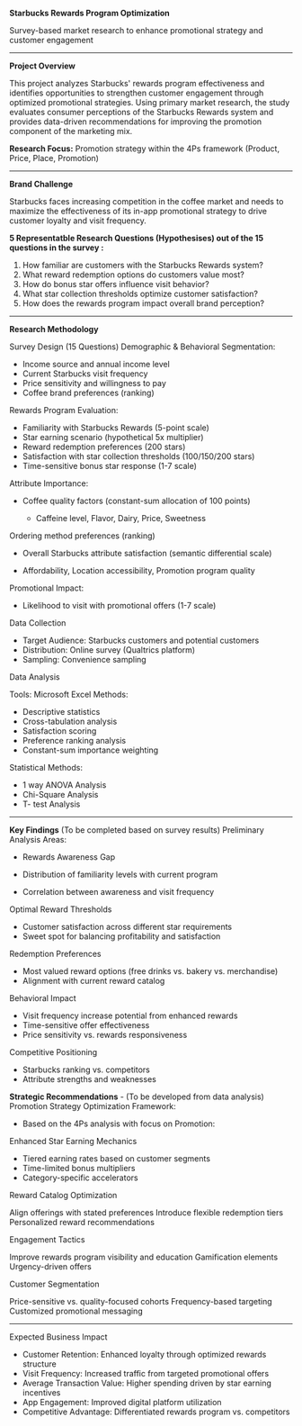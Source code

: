 **Starbucks Rewards Program Optimization**

Survey-based market research to enhance promotional strategy and customer engagement

---

**Project Overview**

This project analyzes Starbucks' rewards program effectiveness and identifies opportunities to strengthen customer engagement through optimized promotional strategies. Using primary market research, the study evaluates consumer perceptions of the Starbucks Rewards system and provides data-driven recommendations for improving the promotion component of the marketing mix.

**Research Focus:** Promotion strategy within the 4Ps framework (Product, Price, Place, Promotion)

-----

**Brand Challenge**

Starbucks faces increasing competition in the coffee market and needs to maximize the effectiveness of its in-app promotional strategy to drive customer loyalty and visit frequency.

**5 Representatble Research Questions (Hypothesises) out of the 15 questions in the survey :**

1. How familiar are customers with the Starbucks Rewards system?
2. What reward redemption options do customers value most?
3. How do bonus star offers influence visit behavior?
4. What star collection thresholds optimize customer satisfaction?
5. How does the rewards program impact overall brand perception?

----

**Research Methodology**

Survey Design (15 Questions)
Demographic & Behavioral Segmentation:

- Income source and annual income level
- Current Starbucks visit frequency
- Price sensitivity and willingness to pay
- Coffee brand preferences (ranking)

Rewards Program Evaluation:

- Familiarity with Starbucks Rewards (5-point scale)
- Star earning scenario (hypothetical 5x multiplier)
- Reward redemption preferences (200 stars)
- Satisfaction with star collection thresholds (100/150/200 stars)
- Time-sensitive bonus star response (1-7 scale)

Attribute Importance:

- Coffee quality factors (constant-sum allocation of 100 points)

  - Caffeine level, Flavor, Dairy, Price, Sweetness


Ordering method preferences (ranking)
- Overall Starbucks attribute satisfaction (semantic differential scale)

- Affordability, Location accessibility, Promotion program quality



Promotional Impact:

- Likelihood to visit with promotional offers (1-7 scale)

Data Collection

- Target Audience: Starbucks customers and potential customers
- Distribution: Online survey (Qualtrics platform)
- Sampling: Convenience sampling

Data Analysis

Tools: Microsoft Excel
Methods:

- Descriptive statistics
- Cross-tabulation analysis
- Satisfaction scoring
- Preference ranking analysis
- Constant-sum importance weighting

Statistical Methods:
- 1 way ANOVA Analysis
- Chi-Square Analysis
- T- test Analysis 
---
**Key Findings**
(To be completed based on survey results)
Preliminary Analysis Areas:

- Rewards Awareness Gap

- Distribution of familiarity levels with current program
- Correlation between awareness and visit frequency


Optimal Reward Thresholds

- Customer satisfaction across different star requirements
- Sweet spot for balancing profitability and satisfaction


Redemption Preferences

- Most valued reward options (free drinks vs. bakery vs. merchandise)
- Alignment with current reward catalog


Behavioral Impact

- Visit frequency increase potential from enhanced rewards
- Time-sensitive offer effectiveness
- Price sensitivity vs. rewards responsiveness


Competitive Positioning

- Starbucks ranking vs. competitors
- Attribute strengths and weaknesses




**Strategic Recommendations** - (To be developed from data analysis)
Promotion Strategy Optimization Framework:
- Based on the 4Ps analysis with focus on Promotion:

Enhanced Star Earning Mechanics

- Tiered earning rates based on customer segments
- Time-limited bonus multipliers
- Category-specific accelerators


Reward Catalog Optimization

Align offerings with stated preferences
Introduce flexible redemption tiers
Personalized reward recommendations


Engagement Tactics

Improve rewards program visibility and education
Gamification elements
Urgency-driven offers


Customer Segmentation

Price-sensitive vs. quality-focused cohorts
Frequency-based targeting
Customized promotional messaging

---

Expected Business Impact
- Customer Retention: Enhanced loyalty through optimized rewards structure
- Visit Frequency: Increased traffic from targeted promotional offers
- Average Transaction Value: Higher spending driven by star earning incentives
- App Engagement: Improved digital platform utilization
- Competitive Advantage: Differentiated rewards program vs. competitors


